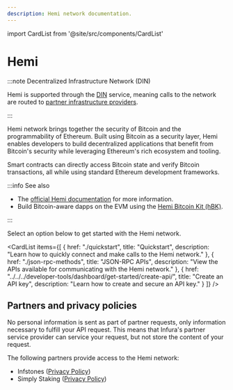 ```yaml
---
description: Hemi network documentation.
---
```


import CardList from '@site/src/components/CardList'

# Hemi

:::note Decentralized Infrastructure Network (DIN)

Hemi is supported through the [DIN](https://www.infura.io/solutions/decentralized-infrastructure-service) service,
meaning calls to the network are routed to [partner infrastructure providers](#partners-and-privacy-policies).

:::

Hemi network brings together the security of Bitcoin and the programmability of Ethereum. Built using Bitcoin as a security layer, Hemi enables developers to build decentralized applications that benefit from Bitcoin's security while leveraging Ethereum's rich ecosystem and tooling.

Smart contracts can directly access Bitcoin state and verify Bitcoin transactions, all while using standard Ethereum development frameworks.

:::info See also

- The [official Hemi documentation](https://docs.hemi.xyz/) for more information.
- Build Bitcoin-aware dapps on the EVM using the
    [Hemi Bitcoin Kit (hBK)](https://docs.hemi.xyz/building-bitcoin-apps/hemi-bitcoin-kit-hbk).

:::

Select an option below to get started with the Hemi network.

<CardList
  items={[
    {
      href: "./quickstart",
      title: "Quickstart",
      description: "Learn how to quickly connect and make calls to the Hemi network."
    },
    {
      href: "./json-rpc-methods",
      title: "JSON-RPC APIs",
      description: "View the APIs available for communicating with the Hemi network."
    },
    {
      href: "../../../developer-tools/dashboard/get-started/create-api/",
      title: "Create an API key",
      description: "Learn how to create and secure an API key."
    }
  ]}
/>

## Partners and privacy policies

No personal information is sent as part of partner requests, only information necessary to fulfill your API request. This means that Infura's partner service provider can service your request, but not store the content of your request.

The following partners provide access to the Hemi network:
<!-- markdown-link-check-disable -->
- Infstones ([Privacy Policy](https://infstones.com/terms/privacy-notice))
- Simply Staking ([Privacy Policy](https://simplystaking.com/privacy-policy))
<!-- markdown-link-check-enable -->